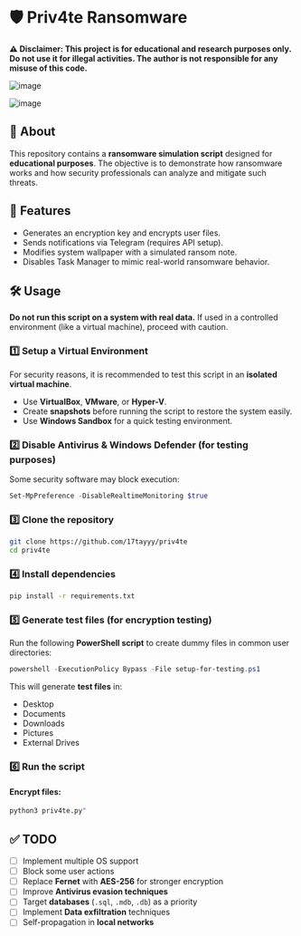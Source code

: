 # 🛡️ Priv4te Ransomware

**⚠️ Disclaimer: This project is for educational and research purposes only. Do not use it for illegal activities. The author is not responsible for any misuse of this code.**

![image](https://github.com/user-attachments/assets/84033b10-c7de-4e92-93f0-813db0a5505a)

![image](https://github.com/user-attachments/assets/6b505368-1a38-4a5f-8222-ba6a0f0c5cb4)

## 📌 About
This repository contains a **ransomware simulation script** designed for **educational purposes**. The objective is to demonstrate how ransomware works and how security professionals can analyze and mitigate such threats.

## 🚀 Features
- Generates an encryption key and encrypts user files.
- Sends notifications via Telegram (requires API setup).
- Modifies system wallpaper with a simulated ransom note.
- Disables Task Manager to mimic real-world ransomware behavior.

## 🛠️ Usage
**Do not run this script on a system with real data.** If used in a controlled environment (like a virtual machine), proceed with caution.

### 1️⃣ **Setup a Virtual Environment**
For security reasons, it is recommended to test this script in an **isolated virtual machine**.
- Use **VirtualBox**, **VMware**, or **Hyper-V**.
- Create **snapshots** before running the script to restore the system easily.
- Use **Windows Sandbox** for a quick testing environment.

### 2️⃣ **Disable Antivirus & Windows Defender (for testing purposes)**
Some security software may block execution:
```powershell
Set-MpPreference -DisableRealtimeMonitoring $true
```

### 3️⃣ **Clone the repository**
```sh
git clone https://github.com/17tayyy/priv4te
cd priv4te
```

### 4️⃣ **Install dependencies**
```sh
pip install -r requirements.txt
```

### 5️⃣ **Generate test files** (for encryption testing)
Run the following **PowerShell script** to create dummy files in common user directories:
```powershell
powershell -ExecutionPolicy Bypass -File setup-for-testing.ps1
```
This will generate **test files** in:
- Desktop
- Documents
- Downloads
- Pictures
- External Drives

### 6️⃣ **Run the script**
#### Encrypt files:
```sh
python3 priv4te.py"
```

## ✅ TODO

- [ ] Implement multiple OS support
- [ ] Block some user actions
- [ ] Replace **Fernet** with **AES-256** for stronger encryption
- [ ] Improve **Antivirus evasion techniques**
- [ ] Target **databases** (`.sql`, `.mdb`, `.db`) as a priority
- [ ] Implement **Data exfiltration** techniques
- [ ] Self-propagation in **local networks**

